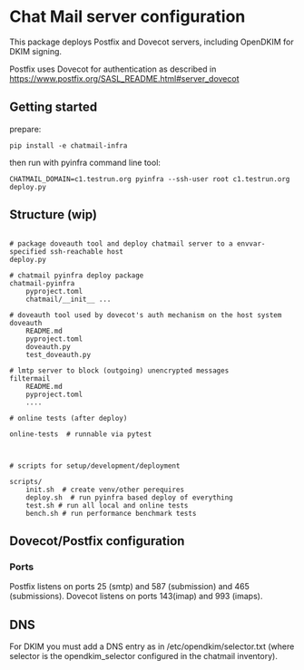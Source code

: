 # Chat Mail server configuration

This package deploys Postfix and Dovecot servers, including OpenDKIM for DKIM signing.

Postfix uses Dovecot for authentication as described in <https://www.postfix.org/SASL_README.html#server_dovecot>

## Getting started 

prepare:

    pip install -e chatmail-infra


then run with pyinfra command line tool: 

    CHATMAIL_DOMAIN=c1.testrun.org pyinfra --ssh-user root c1.testrun.org deploy.py


## Structure (wip)
```

# package doveauth tool and deploy chatmail server to a envvar-specified ssh-reachable host 
deploy.py 

# chatmail pyinfra deploy package 
chatmail-pyinfra 
    pyproject.toml
    chatmail/__init__ ...

# doveauth tool used by dovecot's auth mechanism on the host system 
doveauth
    README.md
    pyproject.toml
    doveauth.py
    test_doveauth.py

# lmtp server to block (outgoing) unencrypted messages 
filtermail 
    README.md
    pyproject.toml
    .... 

# online tests (after deploy)

online-tests  # runnable via pytest 



# scripts for setup/development/deployment 

scripts/
    init.sh  # create venv/other perequires
    deploy.sh  # run pyinfra based deploy of everything
    test.sh # run all local and online tests 
    bench.sh # run performance benchmark tests

```

## Dovecot/Postfix configuration

### Ports

Postfix listens on ports 25 (smtp) and 587 (submission) and 465 (submissions).
Dovecot listens on ports 143(imap) and 993 (imaps).

## DNS

For DKIM you must add a DNS entry as in /etc/opendkim/selector.txt (where selector is the opendkim_selector configured in the chatmail inventory).
